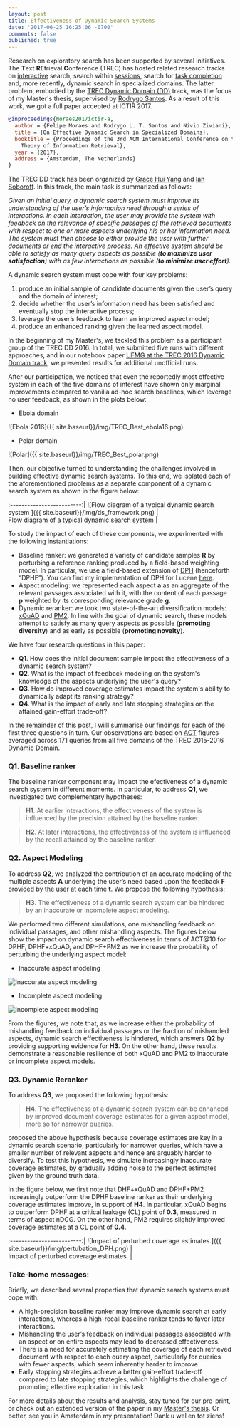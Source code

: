 ```yaml
---
layout: post
title: Effectiveness of Dynamic Search Systems
date: '2017-06-25 16:25:06 -0700'
comments: false
published: true
---
```


Research on exploratory search has been supported by several initiatives. The **T**ext **RE**trieval **C**onference (TREC) has hosted related research tracks on [interactive](http://trec.nist.gov/data/interactive.html) search, search within [sessions](http://trec.nist.gov/data/session.html), search for [task completion](http://trec.nist.gov/data/tasks.html) and, more recently, dynamic search in specialized domains. The latter problem, embodied by the [TREC Dynamic Domain (DD)](http://trec-dd.org/) track, was the focus of my Master's thesis, supervised by [Rodrygo Santos](http://homepages.dcc.ufmg.br/~rodrygo/). As a result of this work, we got a full paper accepted at ICTIR 2017.

```bibtex
@inproceedings{moraes2017ictir-a,
  author = {Felipe Moraes and Rodrygo L. T. Santos and Nivio Ziviani},
  title = {On Effective Dynamic Search in Specialized Domains},
  booktitle = {Proceedings of the 3rd ACM International Conference on the 
    Theory of Information Retrieval},
  year = {2017},
  address = {Amsterdam, The Netherlands}
}
```

The TREC DD track has been organized by [Grace Hui Yang](http://infosense.cs.georgetown.edu/grace/) and [Ian Soboroff](https://www.nist.gov/people/ian-soboroff). In this track, the main task is summarized as follows: 

_Given an initial query, a dynamic search system must improve its understanding of the user’s information need through a series of interactions. In each interaction, the user may provide the system with feedback on the relevance of specific passages of the retrieved documents with respect to one or more aspects underlying his or her information need. The system must then choose to either provide the user with further documents or end the interactive process. An effective system should be able to satisfy as many query aspects as possible (**to maximize user satisfaction**) with as few interactions as possible (**to minimize user effort**)._


A dynamic search system must cope with four key problems: 

1. produce an initial sample of candidate documents given the user’s query and the domain of interest; 
2. decide whether the user’s information need has been satisfied and eventually stop the interactive process; 
3. leverage the user’s feedback to learn an improved aspect model;
4. produce an enhanced ranking given the learned aspect model.


In the beginning of my Master's, we tackled this problem as a participant group of the TREC DD 2016. In total, we submitted five runs with different approaches, and in our notebook paper [UFMG at the TREC 2016 Dynamic Domain track](http://trec.nist.gov/pubs/trec25/papers/ufmg-DD.pdf), we presented results for additional unofficial runs.

After our participation, we noticed that even the reportedly most effective system in each of the five domains of interest have shown only marginal improvements compared to vanilla ad-hoc search baselines, which leverage no user feedback, as shown in the plots below:

- Ebola domain
            
![Ebola 2016]({{ site.baseurl}}/img/TREC_Best_ebola16.png)  

- Polar domain

![Polar]({{ site.baseurl}}/img/TREC_Best_polar.png) 

Then, our objective turned to understanding the challenges involved in building effective dynamic search systems. To this end, we isolated each of the aforementioned problems as a separate component of a dynamic search system as shown in the figure below:


:-------------------------:|
![Flow diagram of a typical dynamic search system ]({{ site.baseurl}}/img/ds_framework.png)  |  
Flow diagram of a typical dynamic search system            |  

To study the impact of each of these components, we experimented with the following instantiations:

- Baseline ranker: we generated a variety of candidate samples **R** by perturbing a reference ranking produced by a field-based weighting model. In particular, we use a field-based extension of [DPH](https://art.torvergata.it/retrieve/handle/2108/33648/85364/trec2008.pdf) (henceforth “DPHF”). You can find my implementation of DPH for Lucene [here](https://github.com/felipemoraes/DPH-for-Lucene).
- Aspect modeling: we represented each aspect **a** as an aggregate of the relevant passages associated with it, with the content of each passage **p** weighted by its corresponding relevance grade **g**. 
- Dynamic reranker:  we took two state-of-the-art diversification models: [xQuAD](http://dl.acm.org/citation.cfm?id=1772780) and [PM2](http://dl.acm.org/citation.cfm?id=2348296). In line with the goal of dynamic search, these models attempt to satisfy as many query aspects as possible (**promoting diversity**) and as early as possible (**promoting novelty**).

We have four research questions in this paper:

- **Q1**. How does the initial document sample impact the effectiveness of a dynamic search system?
- **Q2**. What is the impact of feedback modeling on the system's knowledge of the aspects underlying the user's query?
- **Q3**. How do improved coverage estimates impact the system's ability to dynamically adapt its ranking strategy?
- **Q4**. What is the impact of early and late stopping strategies on the attained gain-effort trade-off?

In the remainder of this post, I willl summarise our findings for each of the first three questions in turn. Our observations are based on [ACT](http://dl.acm.org/citation.cfm?id=2523648) figures averaged across 171 queries from all five domains of the TREC 2015-2016 Dynamic Domain.

### Q1. Baseline ranker

 The baseline ranker component may impact the efectiveness of a dynamic search system in different moments. In particular, to address **Q1**, we investigated two complementary hypotheses:

> **H1**. At earlier interactions, the effectiveness of the system is influenced by the precision attained by the baseline ranker.

> **H2**. At later interactions, the effectiveness of the system is influenced by the recall attained by the baseline ranker.


### Q2. Aspect Modeling

To address **Q2**, we analyzed the contribution of an accurate modeling of the multiple aspects **A** underlying the user’s need based upon the feedback **F** provided by the user at each time **t**. We propose the following hypothesis:

> **H3**. The effectiveness of a dynamic search system can be hindered by an inaccurate or incomplete aspect modeling.

We performed two different simulations, one mishandling feedback on individual passages, and other mishandling aspects. The figures below show the impact on dynamic search effectiveness in terms of ACT@10 for DPHF, DPHF+xQuAD, and DPHF+PM2 as we increase the probability of perturbing the underlying aspect model:

- Inaccurate aspect modeling

![Inaccurate aspect modeling ]({{site.baseurl}}/img/aspect_removal_DPH.png)

 
- Incomplete aspect modeling

![Incomplete aspect modeling]({{site.baseurl}}/img/miss_feedback_DPH.png)
            

From the figures, we note that, as we increase either the probability of mishandling feedback on individual passages or the fraction of mishandled aspects, dynamic search effectiveness is hindered, which answers **Q2** by providing supporting evidence for **H3**. On the other hand, these results demonstrate a reasonable resilience of both xQuAD and PM2 to inaccurate or incomplete aspect models.

### Q3. Dynamic Reranker

To address **Q3**, we proposed the following hypothesis:

> **H4**. The effectiveness of a dynamic search system can be enhanced by improved document coverage estimates for a given aspect model, more so for narrower queries.

proposed the above hypothesis because coverage estimates are key in a dynamic search scenario, particularly for narrower queries, which have a smaller number of relevant aspects and hence are arguably harder to diversify. To test this hypothesis, we simulate increasingly inaccurate coverage estimates, by gradually adding noise to the perfect estimates given by the ground truth data. 

In the figure below, we first note that DHF+xQuAD and DPHF+PM2 increasingly outperform the DPHF baseline ranker as their underlying coverage estimates improve, in support of **H4**. In particular, xQuAD begins to outperform DPHF at a critical leakage (CL) point of **0.3**, measured in terms of aspect nDCG. On the other hand, PM2 requires slightly improved coverage estimates at a CL point of **0.4**.


:-------------------------:|
![Impact of perturbed coverage estimates.]({{ site.baseurl}}/img/pertubation_DPH.png)  |  
Impact of perturbed coverage estimates.            |  


### Take-home messages:

Briefly, we described several properties that dynamic search systems must cope with:

- A high-precision baseline ranker may improve dynamic search at early interactions, whereas a high-recall baseline ranker tends to favor later interactions. 
- Mishandling the user’s feedback on individual passages associated with an aspect or on entire aspects may lead to decreased effectiveness. 
- There is a need for accurately estimating the coverage of each retrieved document with respect to each query aspect, particularly for queries with fewer aspects, which seem inherently harder to improve. 
- Early stopping strategies achieve a better gain-effort trade-off compared to late stopping strategies, which highlights the challenge of promoting effective exploration in this task.

For more details about the results and analysis, stay tuned for our pre-print, or check out an extended version of the paper in my [Master's thesis](https://www.dcc.ufmg.br/pos/cursos/defesas/2069M.PDF). Or better, see you in Amsterdam in my presentation! Dank u wel en tot ziens!
